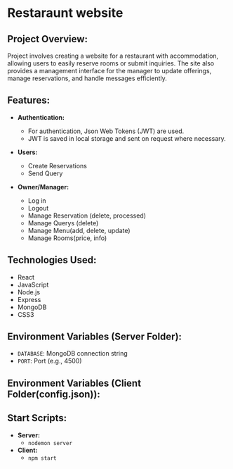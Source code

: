 # Restaraunt website

## Project Overview:

Project involves creating a website for a restaurant with accommodation, allowing users to easily reserve rooms or submit inquiries. The site also provides a management interface for the manager to update offerings, manage reservations, and handle messages efficiently.

## Features:

- **Authentication:**
  - For authentication, Json Web Tokens (JWT) are used.
  - JWT is saved in local storage and sent on request where necessary.
- **Users:**
  - Create Reservations
  - Send Query
  
- **Owner/Manager:**
  - Log in
  - Logout
  - Manage Reservation (delete, processed)
  - Manage Querys (delete)
  - Manage Menu(add, delete, update)
  - Manage Rooms(price, info)

## Technologies Used:

- React
- JavaScript
- Node.js
- Express
- MongoDB
- CSS3

## Environment Variables (Server Folder):

- `DATABASE`: MongoDB connection string  
- `PORT`: Port (e.g., 4500)

## Environment Variables (Client Folder(config.json)):

## Start Scripts:

- **Server:**
  - `nodemon server`
- **Client:**
  - `npm start`
